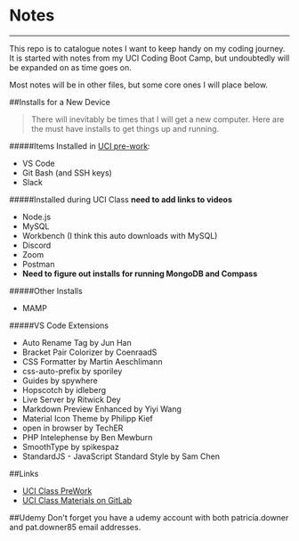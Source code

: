 # Notes
---

This repo is to catalogue notes I want to keep handy on my coding journey. It is started with notes from my UCI Coding Boot Camp, but undoubtedly will be expanded on as time goes on.

Most notes will be in other files, but some core ones I will place below.

##Installs for a New Device
>There will inevitably be times that I will get a new computer. Here are the must have installs to get things up and running.

#####Items Installed in [UCI pre-work](url: 'https://coding-bootcamp-fsf-prework.readthedocs-hosted.com/en/latest/modules/chapter2/'):
* VS Code
* Git Bash (and SSH keys)
* Slack

#####Installed during UCI Class **need to add links to videos**
* Node.js
* MySQL
* Workbench (I think this auto downloads with MySQL)
* Discord
* Zoom
* Postman
* **Need to figure out installs for running MongoDB and Compass**

#####Other Installs
* MAMP

#####VS Code Extensions
* Auto Rename Tag by Jun Han
* Bracket Pair Colorizer by CoenraadS
* CSS Formatter by Martin Aeschlimann
* css-auto-prefix by sporiley
* Guides by spywhere
* Hopscotch by idleberg
* Live Server by Ritwick Dey
* Markdown Preview Enhanced by Yiyi Wang
* Material Icon Theme by Philipp Kief
* open in browser by TechER
* PHP Intelephense by Ben Mewburn
* SmoothType by spikespaz
* StandardJS - JavaScript Standard Style by Sam Chen

##Links
* [UCI Class PreWork](url: 'https://coding-bootcamp-fsf-prework.readthedocs-hosted.com/en/latest/')
* [UCI Class Materials on GitLab](url: 'https://uci.bootcampcontent.com/UCI-Coding-Bootcamp/uci-irv-fsf-ft-07-2020-u-c')

##Udemy
Don't forget you have a udemy account with both patricia.downer and pat.downer85 email addresses.